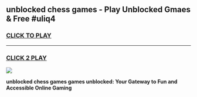 
## unblocked chess games - Play Unblocked Gmaes & Free #uliq4
<h3>
<a href="https://news.freeplayer.one?title=unblocked_chess_games&ref=03M">CLICK TO PLAY</a></h3>
<hr>

<h3>
<a href="https://news.freeplayer.one?title=unblocked_chess_games&ref=03M">CLICK 2 PLAY</a>
  
</h3>

<a href="https://news.freeplayer.one?title=unblocked_chess_games&ref=03M"><img src="https://clearcache.store/games.png"></a>


**unblocked chess games games unblocked: Your Gateway to Fun and Accessible Online Gaming**
